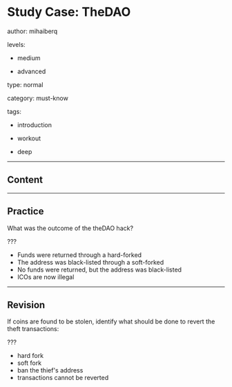 # Study Case: TheDAO
author: mihaiberq

levels:

  - medium

  - advanced

type: normal

category: must-know

tags:

  - introduction

  - workout

  - deep

---
## Content



---
## Practice

What was the outcome of the theDAO hack?

???

* Funds were returned through a hard-forked
* The address was black-listed through a soft-forked
* No funds were returned, but the address was black-listed
* ICOs are now illegal

---
## Revision

If coins are found to be stolen, identify what should be done to revert the theft transactions:

???

* hard fork
* soft fork
* ban the thief's address
* transactions cannot be reverted

